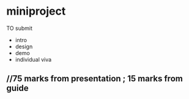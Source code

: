 # miniproject


TO submit

- intro
- design 
- demo
- individual viva

//75 marks from presentation ; 15 marks from guide
- 
